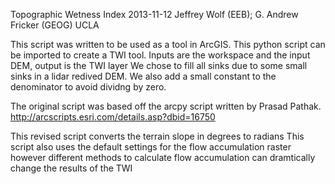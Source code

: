 Topographic Wetness Index 
2013-11-12
Jeffrey Wolf (EEB); G. Andrew Fricker (GEOG)
UCLA

This script was written to be used as a tool in ArcGIS.  This python script can be imported to create a TWI tool.  Inputs are the workspace and the input DEM, output is the TWI layer
We chose to fill all sinks due to some small sinks in a lidar redived DEM.  We also add a small constant to the denominator to avoid dividng by zero.  

The original script was based off the arcpy script written by Prasad Pathak.
http://arcscripts.esri.com/details.asp?dbid=16750

This revised script converts the terrain slope in degrees to radians
This script also uses the default settings for the flow accumulation raster
however different methods to calculate flow accumulation can dramtically change the results of the TWI
